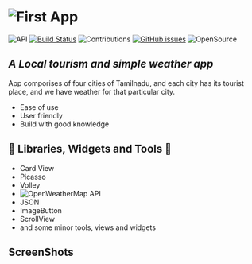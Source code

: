 # ![First App]((https://github.com/SrinivasanJayakumarr/First-App/tree/master))

![API](https://img.shields.io/badge/API-23%2B-brightgreen.svg?style=flat) [![Build Status](https://travis-ci.org/joemccann/dillinger.svg?branch=master)](https://travis-ci.org/joemccann/dillinger) ![Contributions](https://img.shields.io/badge/contributions-welcome-brightgreen.svg?style=flat) [![GitHub issues](https://img.shields.io/github/issues/SrinivasanJayakumarr/First-App)](https://github.com/SrinivasanJayakumarr/First-App/issues) ![OpenSource](https://img.shields.io/badge/OpenSource-YES-brightgreen)

## _A Local tourism and simple weather app_

App comporises of four cities of Tamilnadu, and each city has its tourist place,
and we have weather for that particular city.

- Ease of use
- User friendly
- Build with  good knowledge

## :scroll: Libraries, Widgets and Tools :blue_heart:

- Card View
- Picasso
- Volley
- ![OpenWeatherMap API](https://openweathermap.org/api)
- JSON
- ImageButton
- ScrollView
- and some minor tools, views and widgets

## ScreenShots
